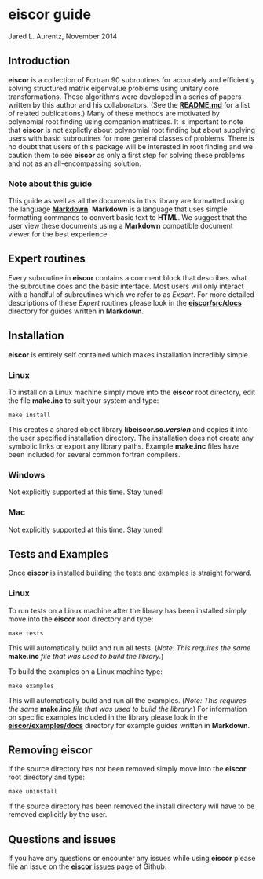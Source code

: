 # eiscor guide #
Jared L. Aurentz, November 2014

## Introduction ##
__eiscor__ is a collection of Fortran 90 subroutines for accurately and efficiently solving structured matrix eigenvalue problems using unitary core transformations. These algorithms were developed in a series of papers written by this author and his collaborators. (See the [__README.md__](https://github.com/jaurentz/eiscor/blob/development/README.md) for a list of related publications.) Many of these methods are motivated by polynomial root finding using companion matrices. It is important to note that __eiscor__ is not explictly about polynomial root finding but about supplying users with basic subroutines for more general classes of problems. There is no doubt that users of this package will be interested in root finding and we caution them to see __eiscor__ as only a first step for solving these problems and not as an all-encompassing solution.

### Note about this guide ###
This guide as well as all the documents in this library are formatted using the language [__Markdown__](http://daringfireball.net/projects/markdown/). __Markdown__ is a language that uses simple formatting commands to convert basic text to __HTML__. We suggest that the user view these documents using a __Markdown__ compatible document viewer for the best experience.

## Expert routines ##
Every subroutine in __eiscor__ contains a comment block that describes what the subroutine does and the basic interface. Most users will only interact with a handful of subroutines which we refer to as _Expert_. For more detailed descriptions of these _Expert_ routines please look in the [__eiscor/src/docs__](https://github.com/jaurentz/eiscor/tree/master/src/docs) directory for guides written in __Markdown__.  

## Installation ##
__eiscor__ is entirely self contained which makes installation incredibly simple.

### Linux ###
To install on a Linux machine simply move into the __eiscor__ root directory, edit the file __make.inc__ to 
suit your system and type:
```
make install
```
This creates a shared object library __libeiscor.so._version___ and copies it into the user specified 
installation directory. 
The installation does not create any symbolic links or export any library paths. Example __make.inc__ files have been included for several common fortran compilers.

### Windows ###
Not explicitly supported at this time. Stay tuned!

### Mac ###
Not explicitly supported at this time. Stay tuned!

## Tests and Examples ##
Once __eiscor__ is installed building the tests and examples is straight forward.

### Linux ###
To run tests on a Linux machine after the library has been installed simply move into the __eiscor__ root directory and type:
```
make tests
```
This will automatically build and run all tests. (_Note: This requires the same_ __make.inc__ _file that was used to build the library._) 

To build the examples on a Linux machine type:
```
make examples
```
This will automatically build and run all the examples. (_Note: This requires the same_ __make.inc__ _file that was used to build the library._) For information on specific examples included in the library please look in the [__eiscor/examples/docs__](https://github.com/jaurentz/eiscor/tree/master/examples/docs) directory for example guides written in __Markdown__.

## Removing eiscor ##
If the source directory has not been removed simply move into the __eiscor__ root directory and type:
```
make uninstall
```
If the source directory has been removed the install directory will have to be removed explicitly by the user.

## Questions and issues ##
If you have any questions or encounter any issues while using __eiscor__ please file an issue on the [__eiscor__ issues](https://github.com/jaurentz/eiscor/issues) page of Github.
